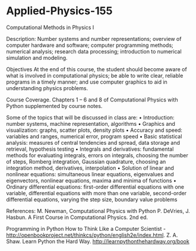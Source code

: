 # Applied-Physics-155
Computational Methods in Physics I

Description: Number systems and number representations; overview of computer hardware and software; computer programming methods; numerical analysis; research data processing; introduction to
numerical simulation and modeling.

Objectives
At the end of this course, the student should become aware of what is involved in computational physics; be able to write clear, reliable programs in a timely manner; and use computer graphics to aid in understanding physics problems.

Course Coverage. Chapters 1 – 6 and 8 of Computational Physics with Python supplemented by course notes.

Some of the topics that will be discussed in class are:
• Introduction: number systems, machine representation, algorithms
• Graphics and visualization: graphs, scatter plots, density plots
• Accuracy and speed: variables and ranges, numerical error, program speed
• Basic statistical analysis: measures of central tendencies and spread, data storage and retrieval, hypothesis testing
• Integrals and derivatives: fundamental methods for evaluating integrals, errors on integrals, choosing 
the number of steps, Romberg integration, Gaussian quadrature, choosing an integration method, derivatives, interpolation
• Solution of linear and nonlinear equations: simultaneous linear equations, eigenvalues and eigenvectors, nonlinear equations, maxima and minima of functions
• Ordinary differential equations: first-order differential equations with one variable, differential 
equations with more than one variable, second-order differential equations, varying the step size, boundary value problems

References: 
M. Newman, Computational Physics with Python
P. DeVries, J. Hasbun. A First Course in Computational Physics. 2nd ed. 

Programming in Python
How to Think Like a Computer Scientist - http://openbookproject.net/thinkcs/python/english2e/index.html. 
Z. A. Shaw. Learn Python the Hard Way. http://learnpythonthehardway.org/book

